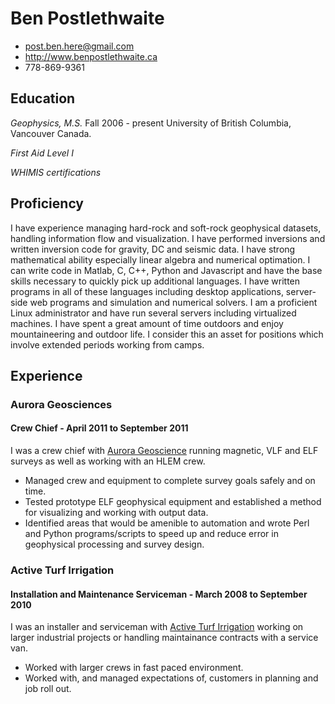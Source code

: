 # Ben Postlethwaite
 * <post.ben.here@gmail.com>
 * <http://www.benpostlethwaite.ca>
 * 778-869-9361

## Education

*Geophysics, M.S.*
Fall 2006 - present
University of British Columbia, Vancouver Canada.

*First Aid Level I*

*WHIMIS certifications*

## Proficiency
I have experience managing hard-rock and soft-rock geophysical datasets, handling information flow and visualization. I have performed inversions and written inversion code for gravity, DC and seismic data. I have strong mathematical ability especially linear algebra and numerical optimation. I can write code in Matlab, C, C++, Python and Javascript and have the base skills necessary to quickly pick up additional languages. I have written programs in all of these languages including desktop applications, server-side web programs and simulation and numerical solvers. I am a proficient Linux administrator and have run several servers including virtualized machines. I have spent a great amount of time outdoors and enjoy mountaineering and outdoor life. I consider this an asset for positions which involve extended periods working from camps.

## Experience
### Aurora Geosciences
#### Crew Chief - April 2011 to September 2011
I was a crew chief with [Aurora Geoscience](http://www.aurorageosciences.com) running magnetic, VLF and ELF surveys as well as working with an HLEM crew.

 * Managed crew and equipment to complete survey goals safely and on time.
 * Tested prototype ELF geophysical equipment and established a method for visualizing and working with output data.
 * Identified areas that would be amenible to automation and wrote Perl and Python programs/scripts to speed up and reduce error in geophysical processing and survey design.

### Active Turf Irrigation
#### Installation and Maintenance Serviceman - March 2008 to September 2010
I was an installer and serviceman with [Active Turf Irrigation](http://activeturfirrigation.com) working on larger industrial projects or handling maintainance contracts with a service van.

 * Worked with larger crews in fast paced environment.
 * Worked with, and managed expectations of, customers in planning and job roll out.
